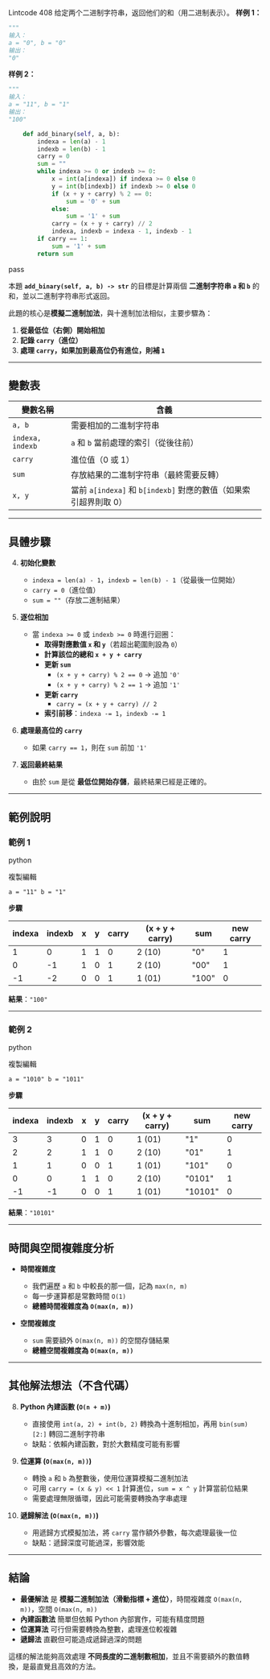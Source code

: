 Lintcode 408
给定两个二进制字符串，返回他们的和（用二进制表示）。
**样例 1：**
```python
"""
输入：
a = "0", b = "0"
输出：
"0"
```
**样例 2：**
```python
"""
输入：
a = "11", b = "1"
输出：
"100"
```


```python
    def add_binary(self, a, b):
        indexa = len(a) - 1
        indexb = len(b) - 1
        carry = 0
        sum = ""
        while indexa >= 0 or indexb >= 0:
            x = int(a[indexa]) if indexa >= 0 else 0
            y = int(b[indexb]) if indexb >= 0 else 0
            if (x + y + carry) % 2 == 0:
                sum = '0' + sum
            else:
                sum = '1' + sum
            carry = (x + y + carry) // 2
            indexa, indexb = indexa - 1, indexb - 1
        if carry == 1:
            sum = '1' + sum
        return sum
```
pass


本題 **`add_binary(self, a, b) -> str`** 的目標是計算兩個 **二進制字符串 `a` 和 `b`** 的和，並以二進制字符串形式返回。

此題的核心是**模擬二進制加法**，與十進制加法相似，主要步驟為：

1. **從最低位（右側）開始相加**
2. **記錄 `carry`（進位）**
3. **處理 `carry`，如果加到最高位仍有進位，則補 `1`**

---

## **變數表**

|變數名稱|含義|
|---|---|
|`a, b`|需要相加的二進制字符串|
|`indexa, indexb`|`a` 和 `b` 當前處理的索引（從後往前）|
|`carry`|進位值（0 或 1）|
|`sum`|存放結果的二進制字符串（最終需要反轉）|
|`x, y`|當前 `a[indexa]` 和 `b[indexb]` 對應的數值（如果索引超界則取 0）|

---

## **具體步驟**

4. **初始化變數**
    
    - `indexa = len(a) - 1`，`indexb = len(b) - 1`（從最後一位開始）
    - `carry = 0`（進位值）
    - `sum = ""`（存放二進制結果）
5. **逐位相加**
    
    - 當 `indexa >= 0` 或 `indexb >= 0` 時進行迴圈：
        - **取得對應數值 `x` 和 `y`**（若超出範圍則設為 `0`）
        - **計算該位的總和 `x + y + carry`**
        - **更新 `sum`**
            - `(x + y + carry) % 2 == 0` → 追加 `'0'`
            - `(x + y + carry) % 2 == 1` → 追加 `'1'`
        - **更新 `carry`**
            - `carry = (x + y + carry) // 2`
        - **索引前移**：`indexa -= 1`，`indexb -= 1`
6. **處理最高位的 `carry`**
    
    - 如果 `carry == 1`，則在 `sum` 前加 `'1'`
7. **返回最終結果**
    
    - 由於 `sum` 是從 **最低位開始存儲**，最終結果已經是正確的。

---

## **範例說明**

### **範例 1**

python

複製編輯

`a = "11" b = "1"`

**步驟**

|indexa|indexb|x|y|carry|(x + y + carry)|sum|new carry|
|---|---|---|---|---|---|---|---|
|1|0|1|1|0|2 (10)|"0"|1|
|0|-1|1|0|1|2 (10)|"00"|1|
|-1|-2|0|0|1|1 (01)|"100"|0|

**結果**：`"100"`

---

### **範例 2**

python

複製編輯

`a = "1010" b = "1011"`

**步驟**

|indexa|indexb|x|y|carry|(x + y + carry)|sum|new carry|
|---|---|---|---|---|---|---|---|
|3|3|0|1|0|1 (01)|"1"|0|
|2|2|1|1|0|2 (10)|"01"|1|
|1|1|0|0|1|1 (01)|"101"|0|
|0|0|1|1|0|2 (10)|"0101"|1|
|-1|-1|0|0|1|1 (01)|"10101"|0|

**結果**：`"10101"`

---

## **時間與空間複雜度分析**

- **時間複雜度**
    
    - 我們遍歷 `a` 和 `b` 中較長的那一個，記為 `max(n, m)`
    - 每一步運算都是常數時間 `O(1)`
    - **總體時間複雜度為 `O(max(n, m))`**
- **空間複雜度**
    
    - `sum` 需要額外 `O(max(n, m))` 的空間存儲結果
    - **總體空間複雜度為 `O(max(n, m))`**

---

## **其他解法想法（不含代碼）**

8. **Python 內建函數 (`O(n + m)`)**
    
    - 直接使用 `int(a, 2) + int(b, 2)` 轉換為十進制相加，再用 `bin(sum)[2:]` 轉回二進制字符串
    - 缺點：依賴內建函數，對於大數精度可能有影響
9. **位運算 (`O(max(n, m))`)**
    
    - 轉換 `a` 和 `b` 為整數後，使用位運算模擬二進制加法
    - 可用 `carry = (x & y) << 1` 計算進位，`sum = x ^ y` 計算當前位結果
    - 需要處理無限循環，因此可能需要轉換為字串處理
10. **遞歸解法 (`O(max(n, m))`)**
    
    - 用遞歸方式模擬加法，將 `carry` 當作額外參數，每次處理最後一位
    - 缺點：遞歸深度可能過深，影響效能

---

## **結論**

- **最優解法** 是 **模擬二進制加法（滑動指標 + 進位）**，時間複雜度 `O(max(n, m))`，空間 `O(max(n, m))`
- **內建函數法** 簡單但依賴 Python 內部實作，可能有精度問題
- **位運算法** 可行但需要轉換為整數，處理進位較複雜
- **遞歸法** 直觀但可能造成遞歸過深的問題

這樣的解法能夠高效處理 **不同長度的二進制數相加**，並且不需要額外的數值轉換，是最直覺且高效的方法。